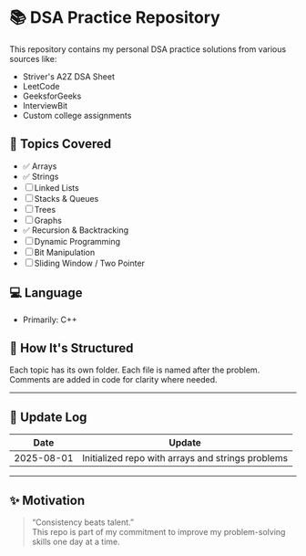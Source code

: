 # 📚 DSA Practice Repository

This repository contains my personal DSA practice solutions from various sources like:
- Striver's A2Z DSA Sheet
- LeetCode
- GeeksforGeeks
- InterviewBit
- Custom college assignments

## 🧠 Topics Covered

- ✅ Arrays
- ✅ Strings
- ☐ Linked Lists
- ☐ Stacks & Queues
- ☐ Trees
- ☐ Graphs
- ✅ Recursion & Backtracking
- ☐ Dynamic Programming
- ☐ Bit Manipulation
- ☐ Sliding Window / Two Pointer

## 💻 Language
- Primarily: C++

## 🚀 How It's Structured
Each topic has its own folder. Each file is named after the problem.
Comments are added in code for clarity where needed.

---

## 🔄 Update Log
| Date | Update |
|------|--------|
| 2025-08-01 | Initialized repo with arrays and strings problems |


---

## ✨ Motivation
> “Consistency beats talent.”  
This repo is part of my commitment to improve my problem-solving skills one day at a time.